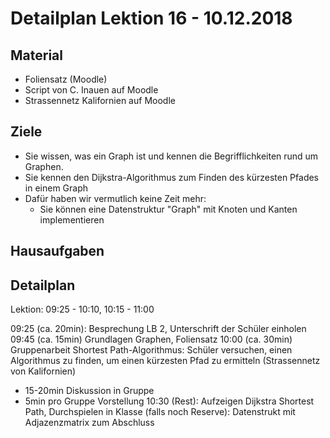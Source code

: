 Detailplan Lektion 16 - 10.12.2018
===========================================

Material
--------

* Foliensatz (Moodle)
* Script von C. Inauen auf Moodle
* Strassennetz Kalifornien auf Moodle

Ziele
-----

* Sie wissen, was ein Graph ist und kennen die Begrifflichkeiten rund um Graphen.
* Sie kennen den Dijkstra-Algorithmus zum Finden des kürzesten Pfades in einem Graph
* Dafür haben wir vermutlich keine Zeit mehr:
    * Sie können eine Datenstruktur "Graph" mit Knoten und Kanten implementieren

Hausaufgaben
--------------


Detailplan
----------

Lektion: 09:25 - 10:10, 10:15 - 11:00

09:25 (ca. 20min): Besprechung LB 2, Unterschrift der Schüler einholen
09:45 (ca. 15min) Grundlagen Graphen, Foliensatz
10:00 (ca. 30min) Gruppenarbeit Shortest Path-Algorithmus: Schüler versuchen,
   einen Algorithmus zu finden, um einen kürzesten Pfad zu ermitteln (Strassennetz von Kalifornien)
   - 15-20min Diskussion in Gruppe
   - 5min pro Gruppe Vorstellung
10:30 (Rest): Aufzeigen Dijkstra Shortest Path, Durchspielen in Klasse
(falls noch Reserve): Datenstrukt mit Adjazenzmatrix zum Abschluss
